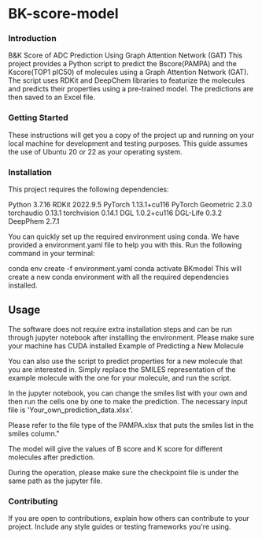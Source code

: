 # BK-score-model
### Introduction
B&K Score of ADC Prediction Using Graph Attention Network (GAT)
This project provides a Python script to predict the Bscore(PAMPA) and the Kscore(TOP1 pIC50) of molecules using a Graph Attention Network (GAT). The script uses RDKit and DeepChem libraries to featurize the molecules and predicts their properties using a pre-trained model. The predictions are then saved to an Excel file.

### Getting Started
These instructions will get you a copy of the project up and running on your local machine for development and testing purposes. This guide assumes the use of Ubuntu 20 or 22 as your operating system.

### Installation
This project requires the following dependencies:

Python 3.7.16
RDKit 2022.9.5
PyTorch 1.13.1+cu116
PyTorch Geometric 2.3.0
torchaudio 0.13.1
torchvision 0.14.1
DGL 1.0.2+cu116
DGL-Life 0.3.2
DeepPhem 2.7.1

You can quickly set up the required environment using conda. We have provided a environment.yaml file to help you with this. Run the following command in your terminal:

conda env create -f environment.yaml
conda activate BKmodel
This will create a new conda environment with all the required dependencies installed.

## Usage

The software does not require extra installation steps and can be run through jupyter notebook after installing the environment. Please make sure your machine has CUDA installed
Example of Predicting a New Molecule

You can also use the script to predict properties for a new molecule that you are interested in. Simply replace the SMILES representation of the example molecule with the one for your molecule, and run the script.

In the jupyter notebook, you can change the smiles list with your own and then run the cells one by one to make the prediction. The necessary input file is 'Your_own_prediction_data.xlsx'. 

Please refer to the file type of the PAMPA.xlsx that puts the smiles list in the smiles column."

The model will give the values of B score and K score for different molecules after prediction.

During the operation, please make sure the checkpoint file is under the same path as the jupyter file.

### Contributing

If you are open to contributions, explain how others can contribute to your project. Include any style guides or testing frameworks you're using.



